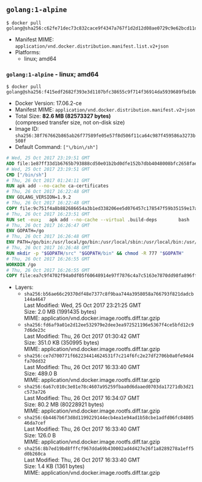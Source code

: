 ## `golang:1-alpine`

```console
$ docker pull golang@sha256:c62fe71dec73c832cace9f4347a767f1d2d12d08ae0729c9e62bcd11d79f0441
```

-	Manifest MIME: `application/vnd.docker.distribution.manifest.list.v2+json`
-	Platforms:
	-	linux; amd64

### `golang:1-alpine` - linux; amd64

```console
$ docker pull golang@sha256:f415edf2682f393e3d1107bfc38655c9f714f36914da5939689fbd10d9328c3f
```

-	Docker Version: 17.06.2-ce
-	Manifest MIME: `application/vnd.docker.distribution.manifest.v2+json`
-	Total Size: **82.6 MB (82573327 bytes)**  
	(compressed transfer size, not on-disk size)
-	Image ID: `sha256:38f767662b865ab26f77589fe05e57f8d506f11ca64c987f459586a3273b508f`
-	Default Command: `["\/bin\/sh"]`

```dockerfile
# Wed, 25 Oct 2017 23:19:51 GMT
ADD file:1e87ff33d1b6765b793888cd50e01b2bd0dfe152b7dbb4048008bfc2658faea7 in / 
# Wed, 25 Oct 2017 23:19:51 GMT
CMD ["/bin/sh"]
# Thu, 26 Oct 2017 01:24:11 GMT
RUN apk add --no-cache ca-certificates
# Thu, 26 Oct 2017 16:22:48 GMT
ENV GOLANG_VERSION=1.9.2
# Thu, 26 Oct 2017 16:22:48 GMT
COPY file:9c751f4a8b882686654a3b1ed338206ee5d076457c178547f59b35159e17a438 in /go-alpine-patches/ 
# Thu, 26 Oct 2017 16:23:51 GMT
RUN set -eux; 	apk add --no-cache --virtual .build-deps 		bash 		gcc 		musl-dev 		openssl 		go 	; 	export 		GOROOT_BOOTSTRAP="$(go env GOROOT)" 		GOOS="$(go env GOOS)" 		GOARCH="$(go env GOARCH)" 		GO386="$(go env GO386)" 		GOARM="$(go env GOARM)" 		GOHOSTOS="$(go env GOHOSTOS)" 		GOHOSTARCH="$(go env GOHOSTARCH)" 	; 		wget -O go.tgz "https://golang.org/dl/go$GOLANG_VERSION.src.tar.gz"; 	echo '665f184bf8ac89986cfd5a4460736976f60b57df6b320ad71ad4cef53bb143dc *go.tgz' | sha256sum -c -; 	tar -C /usr/local -xzf go.tgz; 	rm go.tgz; 		cd /usr/local/go/src; 	for p in /go-alpine-patches/*.patch; do 		[ -f "$p" ] || continue; 		patch -p2 -i "$p"; 	done; 	./make.bash; 		rm -rf /go-alpine-patches; 	apk del .build-deps; 		export PATH="/usr/local/go/bin:$PATH"; 	go version
# Thu, 26 Oct 2017 16:26:47 GMT
ENV GOPATH=/go
# Thu, 26 Oct 2017 16:26:48 GMT
ENV PATH=/go/bin:/usr/local/go/bin:/usr/local/sbin:/usr/local/bin:/usr/sbin:/usr/bin:/sbin:/bin
# Thu, 26 Oct 2017 16:26:48 GMT
RUN mkdir -p "$GOPATH/src" "$GOPATH/bin" && chmod -R 777 "$GOPATH"
# Thu, 26 Oct 2017 16:26:55 GMT
WORKDIR /go
# Thu, 26 Oct 2017 16:26:55 GMT
COPY file:ea7c9f4702f94a0df05f60648914e97f7876c4a7c5163e7870dd98fa896ff722 in /usr/local/bin/ 
```

-	Layers:
	-	`sha256:b56ae66c29370df48e7377c8f9baa744a3958058a766793f821dadcb144a4647`  
		Last Modified: Wed, 25 Oct 2017 23:21:25 GMT  
		Size: 2.0 MB (1991435 bytes)  
		MIME: application/vnd.docker.image.rootfs.diff.tar.gzip
	-	`sha256:fd6af9a01e2d12ee532979e2dee3ea972521196e5367f4ce5bfd12c97d6de23c`  
		Last Modified: Thu, 26 Oct 2017 01:30:42 GMT  
		Size: 351.0 KB (350995 bytes)  
		MIME: application/vnd.docker.image.rootfs.diff.tar.gzip
	-	`sha256:ce7d700771f662234414624531f7c214f6fc2e27df2706b0a0fe94d4fa70dd32`  
		Last Modified: Thu, 26 Oct 2017 16:33:40 GMT  
		Size: 489.0 B  
		MIME: application/vnd.docker.image.rootfs.diff.tar.gzip
	-	`sha256:6a67c010c3e01e78c4607a95259fbaa0d6daaed0703da17271db3d21c573a726`  
		Last Modified: Thu, 26 Oct 2017 16:34:07 GMT  
		Size: 80.2 MB (80228921 bytes)  
		MIME: application/vnd.docker.image.rootfs.diff.tar.gzip
	-	`sha256:6b4467b6f3d8d1199229144ecb4ea1e94ad1b58cbe1adfd06fc8480546da7cef`  
		Last Modified: Thu, 26 Oct 2017 16:33:40 GMT  
		Size: 126.0 B  
		MIME: application/vnd.docker.image.rootfs.diff.tar.gzip
	-	`sha256:8b7ed19bd8fffcf967dda69b430002ad4d427e26f1a8289278a1eff5d0b260ca`  
		Last Modified: Thu, 26 Oct 2017 16:33:40 GMT  
		Size: 1.4 KB (1361 bytes)  
		MIME: application/vnd.docker.image.rootfs.diff.tar.gzip
